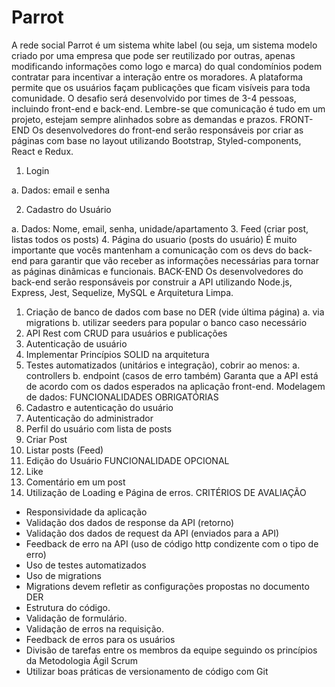 # Parrot
A rede social Parrot é um sistema white label (ou seja, um sistema modelo criado por
uma empresa que pode ser reutilizado por outras, apenas modificando informações
como logo e marca) do qual condomínios podem contratar para incentivar a interação
entre os moradores.
A plataforma permite que os usuários façam publicações que ficam visíveis para toda
comunidade.
O desafio será desenvolvido por times de 3-4 pessoas, incluindo front-end e back-end.
Lembre-se que comunicação é tudo em um projeto, estejam sempre alinhados sobre as
demandas e prazos.
FRONT-END
Os desenvolvedores do front-end serão responsáveis por criar as páginas com base no
layout utilizando Bootstrap, Styled-components, React e Redux.
1. Login

a. Dados: email e senha

2. Cadastro do Usuário

a. Dados: Nome, email, senha, unidade/apartamento
3. Feed (criar post, listas todos os posts)
4. Página do usuario (posts do usuário)
É muito importante que vocês mantenham a comunicação com os devs do back-end
para garantir que vão receber as informações necessárias para tornar as páginas
dinâmicas e funcionais.
BACK-END
Os desenvolvedores do back-end serão responsáveis por construir a API utilizando
Node.js, Express, Jest, Sequelize, MySQL e Arquitetura Limpa.
1. Criação de banco de dados com base no DER (vide última página)
a. via migrations
b. utilizar seeders para popular o banco caso necessário
2. API Rest com CRUD para usuários e publicações
3. Autenticação de usuário
4. Implementar Princípios SOLID na arquitetura
5. Testes automatizados (unitários e integração), cobrir ao menos:
a. controllers
b. endpoint (casos de erro também)
Garanta que a API está de acordo com os dados esperados na aplicação front-end.
Modelagem de dados:
FUNCIONALIDADES OBRIGATÓRIAS
1. Cadastro e autenticação do usuário
2. Autenticação do administrador
3. Perfil do usuário com lista de posts
4. Criar Post
5. Listar posts (Feed)
6. Edição do Usuário
FUNCIONALIDADE OPCIONAL
1. Like
2. Comentário em um post
3. Utilização de Loading e Página de erros.
CRITÉRIOS DE AVALIAÇÃO
- Responsividade da aplicação
- Validação dos dados de response da API (retorno)
- Validação dos dados de request da API (enviados para a API)
- Feedback de erro na API (uso de código http condizente com o tipo de erro)
- Uso de testes automatizados
- Uso de migrations
- Migrations devem refletir as configurações propostas no documento DER
- Estrutura do código.
- Validação de formulário.
- Validação de erros na requisição.
- Feedback de erros para os usuários
- Divisão de tarefas entre os membros da equipe seguindo os princípios da
Metodologia Ágil Scrum
- Utilizar boas práticas de versionamento de código com Git

